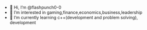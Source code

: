 - 👋 Hi, I’m @flashpunch0-0
- 👀 I’m interested in gaming,finance,economics,business,leadership
- 🌱 I’m currently learning c++(development and problem solving), development


<!---
flashpunch0-0/flashpunch0-0 is a ✨ special ✨ repository because its `README.md` (this file) appears on your GitHub profile.
You can click the Preview link to take a look at your changes.
--->
